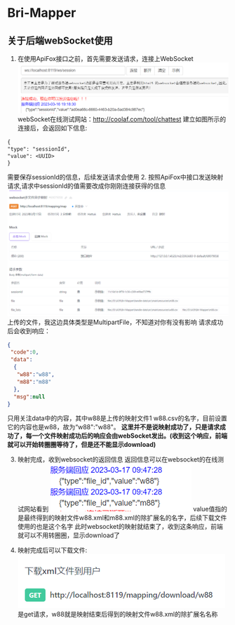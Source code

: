 # Bri-Mapper

## 关于后端webSocket使用

1. 在使用ApiFox接口之前，首先需要发送请求，连接上WebSocket
  ![img.png](img/img.png)
  webSocket在线测试网站：http://coolaf.com/tool/chattest
  建立如图所示的连接后，会返回如下信息:
  ```
  {
  "type": "sessionId",
  "value": <UUID>
}
  ```
  需要保存sessionId的信息，后续发送请求会使用
2. 按照ApiFox中接口发送映射请求,请求中sessionId的值需要改成你刚刚连接获得的信息
![img.png](img/img2.png)
   上传的文件，我这边具体类型是MultipartFile，不知道对你有没有影响
   请求成功后会收到响应：
   ```json
   {
    "code":0,
    "data":
     {
      "w88":"w88",
      "m88":"m88"
     },
     "msg":null
   }
   ```
只用关注data中的内容，其中w88是上传的映射文件1 w88.csv的名字，目前设置它的内容也是w88，故为“w88":"w88"。
  **这里并不是说映射成功了，只是请求成功了，每一个文件映射成功后的响应会由webSocket发出。(收到这个响应，前端就可以开始转圈圈等待了，但是还不能显示download)**

3. 映射完成，收到websocket的返回信息
   返回信息可以在websocket的在线测试网站看到
   ![img.png](img/img3.png)
   value值指的是最终得到的映射文件w88.xml和m88.xml的除扩展名的名字，后续下载文件使用的也是这个名字
   此时websocket的映射就结束了，收到这条响应，前端就可以不用转圈圈，显示download了

4. 映射完成后可以下载文件:
   ![img.png](img/img4.png)
   是get请求，w88就是映射结束后得到的映射文件w88.xml的除扩展名名称

